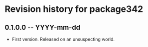 # Revision history for package342

## 0.1.0.0 -- YYYY-mm-dd

* First version. Released on an unsuspecting world.
